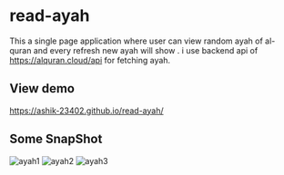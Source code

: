 # read-ayah
This a single page application where user can view random ayah of al-quran and every refresh new ayah will show . i use backend api of https://alquran.cloud/api for fetching ayah.

## View demo 
https://ashik-23402.github.io/read-ayah/

## Some SnapShot
![ayah1](https://github.com/ashik-23402/read-ayah/assets/102418282/3bee3e1f-d0eb-4508-8f95-32be98e646d3)
![ayah2](https://github.com/ashik-23402/read-ayah/assets/102418282/3b686256-4a73-44b8-8dc8-d9078001ec36)
![ayah3](https://github.com/ashik-23402/read-ayah/assets/102418282/c254c598-7c1f-420b-bff5-0f54f8dcb8ac)
